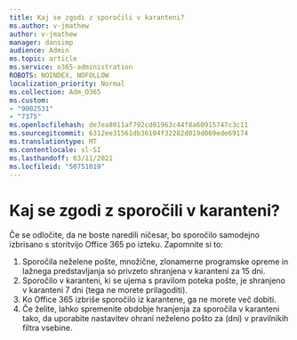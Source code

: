 ```yaml
---
title: Kaj se zgodi z sporočili v karanteni?
ms.author: v-jmathew
author: v-jmathew
manager: dansimp
audience: Admin
ms.topic: article
ms.service: o365-administration
ROBOTS: NOINDEX, NOFOLLOW
localization_priority: Normal
ms.collection: Adm_O365
ms.custom:
- "9002531"
- "7375"
ms.openlocfilehash: de7ea8011af792cd01963c44f8a60915747c3c11
ms.sourcegitcommit: 6312ee31561db36104f32282d019d069ede69174
ms.translationtype: MT
ms.contentlocale: sl-SI
ms.lasthandoff: 03/11/2021
ms.locfileid: "50751019"
---
```

# <a name="what-happens-to-quarantined-messages"></a>Kaj se zgodi z sporočili v karanteni?

Če se odločite, da ne boste naredili ničesar, bo sporočilo samodejno izbrisano s storitvijo Office 365 po izteku. Zapomnite si to:

1. Sporočila neželene pošte, množične, zlonamerne programske opreme in lažnega predstavljanja so privzeto shranjena v karanteni za 15 dni.
2. Sporočilo v karanteni, ki se ujema s pravilom poteka pošte, je shranjeno v karanteni 7 dni (tega ne morete prilagoditi).
3. Ko Office 365 izbriše sporočilo iz karantene, ga ne morete več dobiti.
4. Če želite, lahko spremenite obdobje hranjenja za sporočila v karanteni tako, da uporabite nastavitev ohrani neželeno pošto za (dni) v pravilnikih filtra vsebine.
